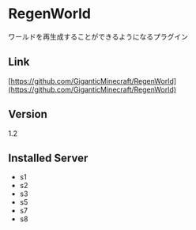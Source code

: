 # RegenWorld
ワールドを再生成することができるようになるプラグイン

## Link
[https://github.com/GiganticMinecraft/RegenWorld](https://github.com/GiganticMinecraft/RegenWorld)

## Version
1.2

## Installed Server
- s1
- s2
- s3
- s5
- s7
- s8
